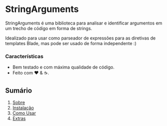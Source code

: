 # StringArguments

StringArguments é uma biblioteca para analisar e identificar argumentos em um trecho de código em forma de strings.

Idealizado para usar como parseador de expressões para as diretivas de templates Blade,
mas pode ser usado de forma independente :)

### Características

  * Bem testado e com máxima qualidade de código.
  * Feito com :heart: &amp; :coffee:.

## Sumário

  1. [Sobre](01-About.md)
  2. [Instalação](02-Installation.md)
  3. [Como Usar](03-Usage.md)
  4. [Extras](04-Extras.md)
